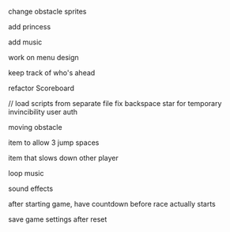 
change obstacle sprites

add princess

add music

work on menu design

keep track of who's ahead

refactor Scoreboard

// load scripts from separate file
fix backspace
star for temporary invincibility
user auth

moving obstacle

item to allow 3 jump spaces

item that slows down other player

loop music

sound effects

after starting game, have countdown before race actually starts

save game settings after reset
